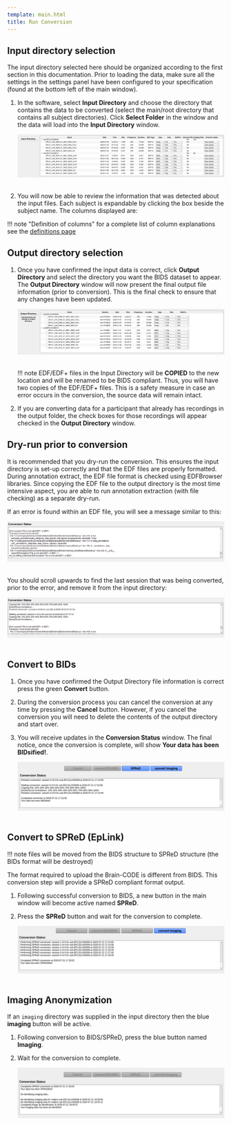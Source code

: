 ```yaml
---
template: main.html
title: Run Conversion
---
```


## Input directory selection

The input directory selected here should be organized according to the first section in this documentation. Prior to loading the data, make sure all the settings in the settings panel have been configured to your specification (found at the bottom left of the main window).

1. In the software, select **Input Directory** and choose the directory that contains the data to be converted (select the main/root directory that contains all subject directories). Click **Select Folder** in the window and the data will load into the **Input Directory** window.

    <center><img src="../img/input_dir_01.png"/></center><br>

2. You will now be able to review the information that was detected about the input files. Each subject is expandable by clicking the box beside the subject name. The columns displayed are:

!!! note "Definition of columns"
    for a complete list of column explanations see the [definitions page](02_definitions.html#data2bids-terms)

## Output directory selection

1. Once you have confirmed the input data is correct, click **Output Directory** and select the directory you want the BIDS dataset to appear. The **Output Directory** window will now present the final output file information (prior to conversion). This is the final check to ensure that any changes have been updated.

    <center><img src="../img/output_dir_01.png" alt="drawing"/></center><br>

    !!! note 
        EDF/EDF+ files in the Input Directory will be **COPIED** to the new location and will be renamed to be BIDS compliant. Thus, you will have two copies of the EDF/EDF+ files. This is a safety measure in case an error occurs in the conversion, the source data will remain intact.


2. If you are converting data for a participant that already has recordings in the output folder, the check boxes for those recordings will appear checked in the **Output Directory** window.

## Dry-run prior to conversion

It is recommended that you dry-run the conversion. This ensures the input directory is set-up correctly and that the EDF files are properly formatted. During annotation extract, the EDF file format is checked using EDFBrowser libraries. Since copying the EDF file to the output directory is the most time intensive aspect, you are able to run annotation extraction (with file checking) as a separate dry-run.

If an error is found within an EDF file, you will see a message similar to this:

<center><img src="../img/error_message_01.png" alt="drawing"/></center><br>

You should scroll upwards to find the last session that was being converted, prior to the error, and remove it from the input directory:

<center><img src="../img/error_message_02.png" alt="drawing"/></center><br>

## Convert to BIDs

1. Once you have confirmed the Output Directory file information is correct press the green **Convert** button.

2. During the conversion process you can cancel the conversion at any time by pressing the **Cancel** button. However, if you cancel the conversion you will need to delete the contents of the output directory and start over.

3. You will receive updates in the **Conversion Status** window. The final notice, once the conversion is complete, will show **Your data has been BIDsified!**. 

    <center><img src="../img/final_message.png" alt="drawing"/></center><br>

## Convert to SPReD (EpLink)

!!! note
    files will be moved from the BIDS structure to SPReD structure (the BIDs format will be destroyed)

The format required to upload the Brain-CODE is different from BIDS. This conversion step will provide a SPReD compliant format output.

1. Following successful conversion to BIDS, a new button in the main window will become active named **SPReD**.

2. Press the **SPReD** button and wait for the conversion to complete.
    
    <center><img src="../img/final_message_spred.png" alt="drawing"/></center><br>

## Imaging Anonymization

If an `imaging` directory was supplied in the input directory then the blue **imaging** button will be active. 

1. Following conversion to BIDS/SPReD, press the blue button named **Imaging**.

2. Wait for the conversion to complete.
    
    <center><img src="../img/final_message_imaging.png" alt="drawing"/></center>

<br>
<br>
<br>